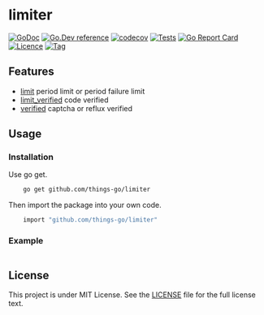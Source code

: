 # limiter
[![GoDoc](https://godoc.org/github.com/things-go/limiter?status.svg)](https://godoc.org/github.com/things-go/limiter)
[![Go.Dev reference](https://img.shields.io/badge/go.dev-reference-blue?logo=go&logoColor=white)](https://pkg.go.dev/github.com/things-go/limiter?tab=doc)
[![codecov](https://codecov.io/gh/things-go/limiter/branch/main/graph/badge.svg)](https://codecov.io/gh/things-go/limiter)
[![Tests](https://github.com/things-go/limiter/actions/workflows/ci.yml/badge.svg)](https://github.com/things-go/limiter/actions/workflows/ci.yml)
[![Go Report Card](https://goreportcard.com/badge/github.com/things-go/limiter)](https://goreportcard.com/report/github.com/things-go/limiter)
[![Licence](https://img.shields.io/github/license/things-go/limiter)](https://raw.githubusercontent.com/things-go/limiter/main/LICENSE)
[![Tag](https://img.shields.io/github/v/tag/things-go/limiter)](https://github.com/things-go/limiter/tags)

## Features

- [limit](./limit/README.md) period limit or period failure limit
- [limit_verified](./limit_verified/README.md) code verified
- [verified](./verified/README.md) captcha or reflux verified

## Usage

### Installation

Use go get.

```bash
    go get github.com/things-go/limiter
```

Then import the package into your own code.

```bash
    import "github.com/things-go/limiter"
```

### Example

[embedmd]:# (_examples/main.go go)
```go

```

## License

This project is under MIT License. See the [LICENSE](LICENSE) file for the full license text.
